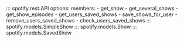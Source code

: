 ::: spotify.rest.API
    options:
      members:
        - get_show
        - get_several_shows
        - get_show_episodes
        - get_users_saved_shows
        - save_shows_for_user
        - remove_users_saved_shows
        - check_users_saved_shows
::: spotify.models.SimpleShow
::: spotify.models.Show
::: spotify.models.SavedShow
